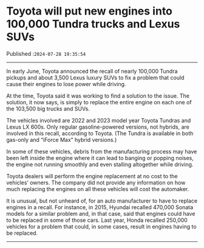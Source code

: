 # Toyota will put new engines into 100,000 Tundra trucks and Lexus SUVs

Published :`2024-07-28 19:35:54`

---

In early June, Toyota announced the recall of nearly 100,000 Tundra pickups and about 3,500 Lexus luxury SUVs to fix a problem that could cause their engines to lose power while driving.

At the time, Toyota said it was working to find a solution to the issue. The solution, it now says, is simply to replace the entire engine on each one of the 103,500 big trucks and SUVs.

The vehicles involved are 2022 and 2023 model year Toyota Tundras and Lexus LX 600s. Only regular gasoline-powered versions, not hybrids, are involved in this recall, according to Toyota. (The Tundra is available in both gas-only and “iForce Max” hybrid versions.)

In some of these vehicles, debris from the manufacturing process may have been left inside the engine where it can lead to banging or popping noises, the engine not running smoothly and even stalling altogether while driving.

Toyota dealers will perform the engine replacement at no cost to the vehicles’ owners. The company did not provide any information on how much replacing the engines on all these vehicles will cost the automaker.

It is unusual, but not unheard of, for an auto manufacturer to have to replace engines in a recall. For instance, in 2015, Hyundai recalled 470,000 Sonata models for a similar problem and, in that case, said that engines could have to be replaced in some of those cars. Last year, Honda recalled 250,000 vehicles for a problem that could, in some cases, result in engines having to be replaced.

---

